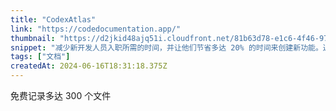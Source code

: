 ```yaml
---
title: "CodexAtlas"
link: "https://codedocumentation.app/"
thumbnail: "https://d2jkid48ajq51i.cloudfront.net/81b63d78-e1c6-4f46-97ae-9aef49ccb687/apple-touch-icon-180x180.png"
snippet: "减少新开发人员入职所需的时间，并让他们节省多达 20% 的时间来创建新功能。通过 AI 文档消除依赖风险。"
tags: ["文档"]
createdAt: 2024-06-16T18:31:18.375Z
---
```

免费记录多达 300 个文件
